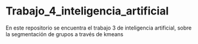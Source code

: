 # Trabajo_4_inteligencia_artificial
En este repositorio se encuentra el trabajo 3 de inteligencia artificial, sobre la segmentación de grupos a través de kmeans
